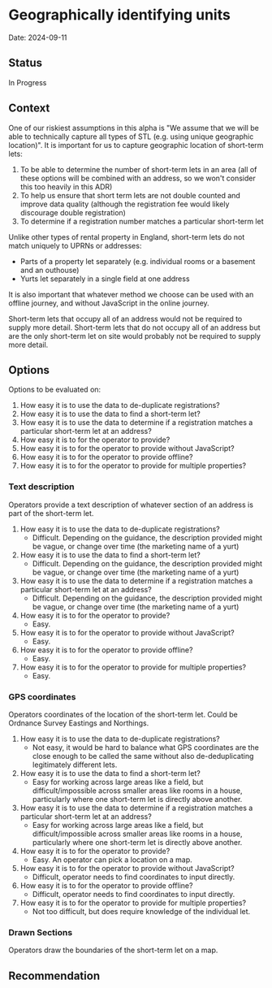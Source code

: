 # Geographically identifying units
Date: 2024-09-11

## Status

In Progress

## Context

One of our riskiest assumptions in this alpha is "We assume that we will be able to technically capture all types of STL (e.g. using unique geographic location)". It is important for us to capture geographic location of short-term lets:
1. To be able to determine the number of short-term lets in an area (all of these options will be combined with an address, so we won't consider this too heavily in this ADR)
2. To help us ensure that short term lets are not double counted and improve data quality (although the registration fee would likely discourage double registration)
3. To determine if a registration number matches a particular short-term let

Unlike other types of rental property in England, short-term lets do not match uniquely to UPRNs or addresses:
- Parts of a property let separately (e.g. individual rooms or a basement and an outhouse)
- Yurts let separately in a single field at one address

It is also important that whatever method we choose can be used with an offline journey, and without JavaScript in the online journey.

Short-term lets that occupy all of an address would not be required to supply more detail. Short-term lets that do not occupy all of an address but are the only short-term let on site would probably not be required to supply more detail. 

## Options

Options to be evaluated on:
1. How easy it is to use the data to de-duplicate registrations?
2. How easy it is to use the data to find a short-term let?
3. How easy it is to use the data to determine if a registration matches a particular short-term let at an address?
4. How easy it is to for the operator to provide?
5. How easy it is to for the operator to provide without JavaScript?
6. How easy it is to for the operator to provide offline?
7. How easy it is to for the operator to provide for multiple properties?


### Text description

Operators provide a text description of whatever section of an address is part of the short-term let.

1. How easy it is to use the data to de-duplicate registrations?
   - Difficult. Depending on the guidance, the description provided might be vague, or change over time (the marketing name of a yurt) 
2. How easy it is to use the data to find a short-term let?
   - Difficult. Depending on the guidance, the description provided might be vague, or change over time (the marketing name of a yurt) 
3. How easy it is to use the data to determine if a registration matches a particular short-term let at an address?
   - Difficult. Depending on the guidance, the description provided might be vague, or change over time (the marketing name of a yurt) 
4. How easy it is to for the operator to provide?
   - Easy. 
5. How easy it is to for the operator to provide without JavaScript?
   - Easy. 
6. How easy it is to for the operator to provide offline?
   - Easy. 
7. How easy it is to for the operator to provide for multiple properties?
   - Easy. 


### GPS coordinates

Operators coordinates of the location of the short-term let. Could be Ordnance Survey Eastings and Northings.

1. How easy it is to use the data to de-duplicate registrations?
   - Not easy, it would be hard to balance what GPS coordinates are the close enough to be called the same without also de-deduplicating legitimately different lets. 
2. How easy it is to use the data to find a short-term let?
   - Easy for working across large areas like a field, but difficult/impossible across smaller areas like rooms in a house, particularly where one short-term let is directly above another.
3. How easy it is to use the data to determine if a registration matches a particular short-term let at an address?
   - Easy for working across large areas like a field, but difficult/impossible across smaller areas like rooms in a house, particularly where one short-term let is directly above another.
4. How easy it is to for the operator to provide?
   - Easy. An operator can pick a location on a map.
5. How easy it is to for the operator to provide without JavaScript?
   - Difficult, operator needs to find coordinates to input directly.
6. How easy it is to for the operator to provide offline?
   - Difficult, operator needs to find coordinates to input directly.
7. How easy it is to for the operator to provide for multiple properties?
   - Not too difficult, but does require knowledge of the individual let.

### Drawn Sections

Operators draw the boundaries of the short-term let on a map.

### 

## Recommendation

